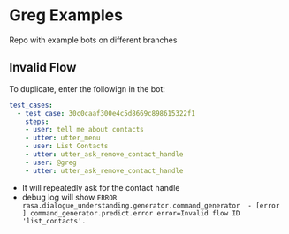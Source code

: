 # Greg Examples

Repo with example bots on different branches

## Invalid Flow

To duplicate, enter the followign in the bot:

```yml
test_cases:
  - test_case: 30c0caaf300e4c5d8669c898615322f1
    steps:
    - user: tell me about contacts
    - utter: utter_menu
    - user: List Contacts
    - utter: utter_ask_remove_contact_handle
    - user: @greg
    - utter: utter_ask_remove_contact_handle
```

- It will repeatedly ask for the contact handle
- debug log will show `ERROR    rasa.dialogue_understanding.generator.command_generator  - [error    ] command_generator.predict.error error=Invalid flow ID 'list_contacts'.`
